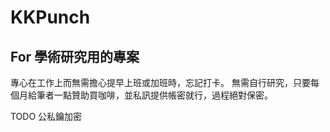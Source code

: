# KKPunch

## For 學術研究用的專案
專心在工作上而無需擔心提早上班或加班時，忘記打卡。
無需自行研究，只要每個月給筆者一點贊助買咖啡，並私訊提供帳密就行，過程絕對保密。

TODO
公私鑰加密
